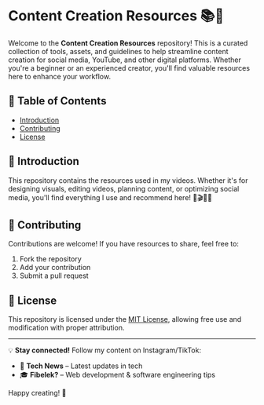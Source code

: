 # Content Creation Resources 📚🎥

Welcome to the **Content Creation Resources** repository! This is a curated collection of tools, assets, and guidelines to help streamline content creation for social media, YouTube, and other digital platforms. Whether you're a beginner or an experienced creator, you'll find valuable resources here to enhance your workflow.

## 📌 Table of Contents
- [Introduction](#introduction)
- [Contributing](#contributing)
- [License](#license)

## 🔹 Introduction
This repository contains the resources used in my videos. Whether it's for designing visuals, editing videos, planning content, or optimizing social media, you'll find everything I use and recommend here! 🎨🎬📆🚀


## 🤝 Contributing
Contributions are welcome! If you have resources to share, feel free to:
1. Fork the repository
2. Add your contribution
3. Submit a pull request

## 📜 License
This repository is licensed under the [MIT License](LICENSE), allowing free use and modification with proper attribution.

---
💡 **Stay connected!** Follow my content on Instagram/TikTok:
- 📢 **Tech News** – Latest updates in tech
- 🎓 **Fibelek?** – Web development & software engineering tips

Happy creating! 🚀

